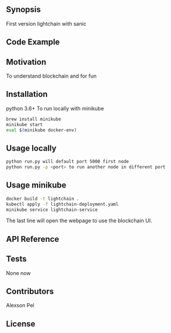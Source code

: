 ## Synopsis
First version lightchain with sanic

## Code Example


## Motivation

To understand blockchain and for fun

## Installation
python 3.6+
To run locally with minikube

```bash
brew install minikube
minikube start
eval $(minikube docker-env)
```

## Usage locally
```bash
python run.py will default port 5000 first node
python run.py -p <port> to run another node in different port
```

## Usage minikube 
```bash
docker build -t lightchain .
kubectl apply -f lightchain-deployment.yaml
minikube service lightchain-service
```
The last line will open the webpage to use the blockchain UI.


## API Reference

## Tests

None now

## Contributors
Alexson Pel

## License

